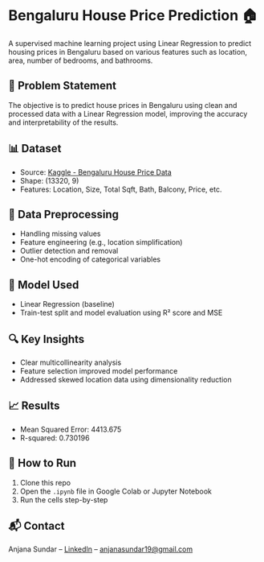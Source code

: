 # Bengaluru House Price Prediction 🏠

A supervised machine learning project using Linear Regression to predict housing prices in Bengaluru based on various features such as location, area, number of bedrooms, and bathrooms.

## 📌 Problem Statement
The objective is to predict house prices in Bengaluru using clean and processed data with a Linear Regression model, improving the accuracy and interpretability of the results.

## 📊 Dataset
- Source: [Kaggle - Bengaluru House Price Data](https://www.kaggle.com/datasets)
- Shape: (13320, 9)
- Features: Location, Size, Total Sqft, Bath, Balcony, Price, etc.

## 🧹 Data Preprocessing
- Handling missing values
- Feature engineering (e.g., location simplification)
- Outlier detection and removal
- One-hot encoding of categorical variables

## 🧠 Model Used
- Linear Regression (baseline)
- Train-test split and model evaluation using R² score and MSE

## 🔍 Key Insights
- Clear multicollinearity analysis
- Feature selection improved model performance
- Addressed skewed location data using dimensionality reduction

## 📈 Results
- Mean Squared Error: 4413.675
- R-squared: 0.730196

## 🚀 How to Run
1. Clone this repo
2. Open the `.ipynb` file in Google Colab or Jupyter Notebook
3. Run the cells step-by-step

## 📬 Contact
Anjana Sundar – [LinkedIn](https://www.linkedin.com/in/anjanasundar/) – anjanasundar19@gmail.com
